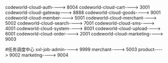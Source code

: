 codeworld-cloud-auth----> 8004
codeworld-cloud-cart----> 3001
codeworld-cloud-gateway---> 8888
codeworld-cloud-goods----> 9001
codeworld-cloud-member----> 5001
codeworld-cloud-merchant----> 5002
codeworld-cloud-search----> 7001
codeworld-cloud-sms----> 4001
codeworld-cloud-system----> 8001
codeworld-cloud-upload----> 6001
codeworld-cloud-order----> 2001
codeworld-cloud-marketing----> 9003


#任务调度中心
xxl-job-admin----> 9999
merchant----> 5003
product----> 9002
marketing----> 9004
